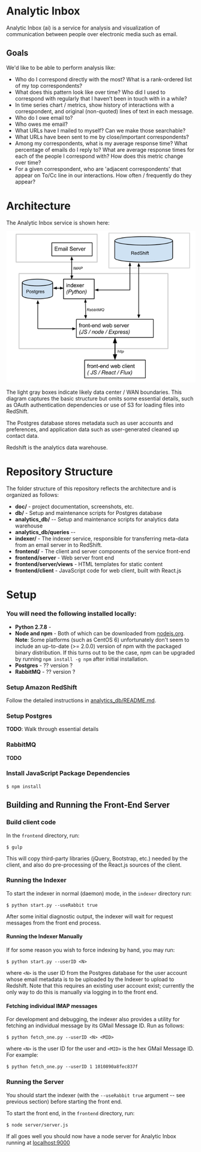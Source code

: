 # Analytic Inbox

Analytic Inbox (ai) is a service for analysis and visualization of communication between people over electronic media such as email.

## Goals

We'd like to be able to perform analysis like:

   * Who do I correspond directly with the most?  What is a rank-ordered list of my top correspondents?
   * What does this pattern look like over time?  Who did I used to correspond with regularly that I haven’t been in touch with in a while?
   * In time series chart / metrics, show history of interactions with a correspondent, and original (non-quoted) lines of text in each message.
   * Who do I owe email to?
   * Who owes me email?
   * What URLs have I mailed to myself?  Can we make those searchable?
   * What URLs have been sent to me by close/important correspondents?
   * Among my correspondents, what is my average response time?  What percentage of emails do I reply to?  What are average response times for each of the people I correspond with?  How does this metric change over time?
   * For a given correspondent, who are 'adjacent correspondents' that appear on To/Cc line in our interactions.  How often / frequently do they appear?

# Architecture

The Analytic Inbox service is shown here:

![Analytic Inbox Architecture](doc/images/architecture.png "ai architecture")

The light gray boxes indicate likely data center / WAN boundaries.
This diagram captures the basic structure but omits some essential details, such as OAuth authentication dependencies or use of S3 for loading files into RedShift.

The Postgres database stores metadata such as user accounts and preferences, and application data such as user-generated cleaned up contact data.

Redshift is the analytics data warehouse.

# Repository Structure

The folder structure of this repository reflects the architecture and is organized as follows:

- **doc/** - project documentation, screenshots, etc.
- **db/** - Setup and maintenance scripts for Postgres database
- **analytics_db/** -- Setup and maintenance scripts for analytics data warehouse
- **analytics_db/queries** --
- **indexer/** - The indexer service, responsible for transferring meta-data from an email server in to RedShift. 
- **frontend/** - The client and server components of the service front-end
- **frontend/server** - Web server front end
- **frontend/server/views** - HTML templates for static content
- **frontend/client** - JavaScript code for web client, built with React.js

# Setup

### You will need the following installed locally:

- **Python 2.7.8** -
- **Node and npm** - Both of which can be downloaded from [nodejs.org](http://www.nodejs.org/).  **Note**: Some platforms (such as CentOS 6) unfortunately don't seem to include an up-to-date (>= 2.0.0) version of npm with the packaged binary distribution.  If this turns out to be the case, npm can be upgraded by running `npm install -g npm` after initial installation.
- **Postgres** - ?? version ?
- **RabbitMQ** - ?? version ?

### Setup Amazon RedShift

Follow the detailed instructions in [analytics_db/README.md](analytics_db/README.md).

### Setup Postgres

**TODO**: Walk through essential details

### RabbitMQ

**TODO**

### Install JavaScript Package Dependencies

    $ npm install

## Building and Running the Front-End Server

### Build client code

In the `frontend` directory, run:

    $ gulp

This will copy third-party libraries (jQuery, Bootstrap, etc.) needed by the client, and also do pre-processing of the React.js sources of the client.

### Running the Indexer

To start the indexer in normal (daemon) mode, in the `indexer` directory run:

    $ python start.py --useRabbit true

After some initial diagnostic output, the indexer will wait for request messages from the front end process.

#### Running the Indexer Manually

If for some reason you wish to force indexing by hand, you may run:

    $ python start.py --userID <N>

where `<N>` is the user ID from the Postgres database for the user account whose email metadata is to be uploaded by the Indexer to upload to Redshift.  Note that this requires an existing user account exist; currently the only way to do this is manually via logging in to the front end.

#### Fetching individual IMAP messages

For development and debugging, the indexer also provides a utility for fetching an individual message by its GMail Message ID.  Run as follows:

    $ python fetch_one.py --userID <N> <MID>

where `<N>` is the user ID for the user and `<MID>` is the hex GMail Message ID.  For example:

    $ python fetch_one.py --userID 1 1010890a8fec837f


### Running the Server

You should start the indexer (with the `--useRabbit true` argument -- see previous section) before starting the front end.

To start the front end, in the `frontend` directory, run:

    $ node server/server.js

If all goes well you should now have a node server for Analytic Inbox running at [localhost:9000](http://localhost:9000)